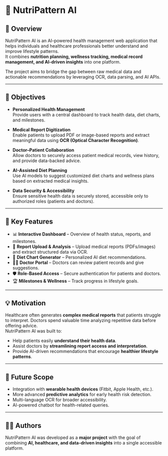 # 🥗 NutriPattern AI

## 📖 Overview
NutriPattern AI is an AI-powered health management web application that helps individuals and healthcare professionals better understand and improve lifestyle patterns.  
It combines **nutrition planning, wellness tracking, medical record management, and AI-driven insights** into one platform.  

The project aims to bridge the gap between raw medical data and actionable recommendations by leveraging OCR, data parsing, and AI APIs.  

---

## 🎯 Objectives
- **Personalized Health Management**  
  Provide users with a central dashboard to track health data, diet charts, and milestones.  

- **Medical Report Digitization**  
  Enable patients to upload PDF or image-based reports and extract meaningful data using **OCR (Optical Character Recognition)**.  

- **Doctor–Patient Collaboration**  
  Allow doctors to securely access patient medical records, view history, and provide data-backed advice.  

- **AI-Assisted Diet Planning**  
  Use AI models to suggest customized diet charts and wellness plans based on extracted medical insights.  

- **Data Security & Accessibility**  
  Ensure sensitive health data is securely stored, accessible only to authorized roles (patients and doctors).  

---

## 🔑 Key Features
- 📊 **Interactive Dashboard** – Overview of health status, reports, and milestones.  
- 📂 **Report Upload & Analysis** – Upload medical reports (PDFs/images) and extract structured data via OCR.  
- 🧾 **Diet Chart Generator** – Personalized AI diet recommendations.  
- 👩‍⚕️ **Doctor Portal** – Doctors can review patient records and give suggestions.  
- 🛡️ **Role-Based Access** – Secure authentication for patients and doctors.  
- 🏆 **Milestones & Wellness** – Track progress in lifestyle goals.  

---

## 💡 Motivation
Healthcare often generates **complex medical reports** that patients struggle to interpret. Doctors spend valuable time analyzing repetitive data before offering advice.  
NutriPattern AI was built to:
- Help patients easily **understand their health data**.  
- Assist doctors by **streamlining report access and interpretation**.  
- Provide AI-driven recommendations that encourage **healthier lifestyle patterns**.  

---

## 📌 Future Scope
- Integration with **wearable health devices** (Fitbit, Apple Health, etc.).  
- More advanced **predictive analytics** for early health risk detection.  
- Multi-language OCR for broader accessibility.  
- AI-powered chatbot for health-related queries.  

---

## 🧑‍💻 Authors
NutriPattern AI was developed as a **major project** with the goal of combining **AI, healthcare, and data-driven insights** into a single accessible platform.
